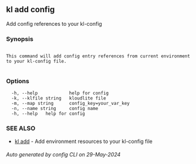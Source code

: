 ## kl add config

Add config references to your kl-config

### Synopsis

```

This command will add config entry references from current environment to your kl-config file.
	
```

### Options

```
  -h, --help            help for config
  -k, --klfile string   kloudlite file
  -m, --map string      config_key=your_var_key
  -n, --name string     config name
  -h, --help   help for config
```

### SEE ALSO

* [kl add](kl_add.md)  - Add environment resources to your kl-config file

###### Auto generated by config CLI on 29-May-2024
